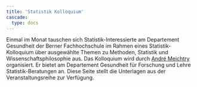 ```yaml
---
title: 'Statistik Kolloquium'
cascade:
  type: docs
---
```


Einmal im Monat tauschen sich Statistik-Interessierte am Departement Gesundheit der Berner Fachhochschule im Rahmen eines Statistik-Kolloquium über ausgewählte Themen zu Methoden, Statistik und Wissenschaftsphilosophie aus. Das Kolloquium wird durch [André Meichtry](mailto:andre.meichtry@bfh.ch) organisiert. Er bietet am Departement Gesundheit für Forschung und Lehre Statistik-Beratungen an. Diese Seite stellt die Unterlagen aus der Veranstaltungsreihe zur Verfügung.

